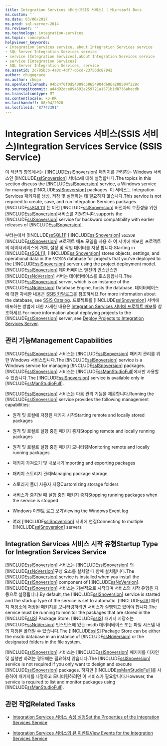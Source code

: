```yaml
---
title: Integration Services 서비스(SSIS 서비스) | Microsoft Docs
ms.custom: ''
ms.date: 03/06/2017
ms.prod: sql-server-2014
ms.reviewer: ''
ms.technology: integration-services
ms.topic: conceptual
helpviewer_keywords:
- Integration Services service, about Integration Services service
- SQL Server Integration Services service
- service [Integration Services],about Integration Services service
- service [Integration Services]
- SQL Server Integration Services, service
ms.assetid: 2c785b3b-4a0c-4df7-b5cd-23756dc87842
author: chugugrace
ms.author: chugu
ms.openlocfilehash: 04b24f0f0d54009c50654904d606a208504f229c
ms.sourcegitcommit: ad4d92dce894592a259721a1571b1d8736abacdb
ms.translationtype: MT
ms.contentlocale: ko-KR
ms.lasthandoff: 08/04/2020
ms.locfileid: "87742391"
---
```

# <a name="integration-services-service-ssis-service"></a><span data-ttu-id="7f95a-102">Integration Services 서비스(SSIS 서비스)</span><span class="sxs-lookup"><span data-stu-id="7f95a-102">Integration Services Service (SSIS Service)</span></span>
  <span data-ttu-id="7f95a-103">이 섹션의 항목에서는 [!INCLUDE[ssISnoversion](../../includes/ssisnoversion-md.md)] 패키지를 관리하는 Windows 서비스인 [!INCLUDE[ssISnoversion](../../includes/ssisnoversion-md.md)] 서비스에 대해 설명합니다.</span><span class="sxs-lookup"><span data-stu-id="7f95a-103">The topics in this section discuss the [!INCLUDE[ssISnoversion](../../includes/ssisnoversion-md.md)] service, a Windows service for managing [!INCLUDE[ssISnoversion](../../includes/ssisnoversion-md.md)] packages.</span></span> <span data-ttu-id="7f95a-104">이 서비스는 Integration Services 패키지를 생성, 저장 및 실행하는 데 필요하지 않습니다.</span><span class="sxs-lookup"><span data-stu-id="7f95a-104">This service is not required to create, save, and run Integration Services packages.</span></span> [!INCLUDE[ssSQL11](../../includes/sssql11-md.md)] <span data-ttu-id="7f95a-105">는 이전 [!INCLUDE[ssISnoversion](../../includes/ssisnoversion-md.md)] 버전과의 호환성을 위한 [!INCLUDE[ssISnoversion](../../includes/ssisnoversion-md.md)]서비스를 지원합니다.</span><span class="sxs-lookup"><span data-stu-id="7f95a-105">supports the [!INCLUDE[ssISnoversion](../../includes/ssisnoversion-md.md)] service for backward compatibility with earlier releases of [!INCLUDE[ssISnoversion](../../includes/ssisnoversion-md.md)].</span></span>  
  
 <span data-ttu-id="7f95a-106">부터는에서 [!INCLUDE[ssSQL11](../../includes/sssql11-md.md)] [!INCLUDE[ssISnoversion](../../includes/ssisnoversion-md.md)] `SSISDB` [!INCLUDE[ssISnoversion](../../includes/ssisnoversion-md.md)] 프로젝트 배포 모델을 사용 하 여 서버에 배포한 프로젝트의 데이터베이스에 개체, 설정 및 작업 데이터를 저장 합니다.</span><span class="sxs-lookup"><span data-stu-id="7f95a-106">Starting in [!INCLUDE[ssSQL11](../../includes/sssql11-md.md)], [!INCLUDE[ssISnoversion](../../includes/ssisnoversion-md.md)] stores objects, settings, and operational data in the `SSISDB` database for projects that you've deployed to the [!INCLUDE[ssISnoversion](../../includes/ssisnoversion-md.md)] server using the project deployment model.</span></span> <span data-ttu-id="7f95a-107">[!INCLUDE[ssISnoversion](../../includes/ssisnoversion-md.md)] 데이터베이스 엔진의 인스턴스인 [!INCLUDE[ssNoVersion](../../includes/ssnoversion-md.md)] 서버는 데이터베이스를 호스팅합니다.</span><span class="sxs-lookup"><span data-stu-id="7f95a-107">The [!INCLUDE[ssISnoversion](../../includes/ssisnoversion-md.md)] server, which is an instance of the [!INCLUDE[ssNoVersion](../../includes/ssnoversion-md.md)] Database Engine, hosts the database.</span></span> <span data-ttu-id="7f95a-108">데이터베이스에 대한 자세한 내용은 [SSIS 카탈로그](../catalog/ssis-catalog.md)를 참조하세요.</span><span class="sxs-lookup"><span data-stu-id="7f95a-108">For more information about the database, see [SSIS Catalog](../catalog/ssis-catalog.md).</span></span> <span data-ttu-id="7f95a-109">프로젝트를 [!INCLUDE[ssISnoversion](../../includes/ssisnoversion-md.md)] 서버에 배포하는 방법에 대한 자세한 내용은 [Integration Services 서버에 프로젝트 배포](../deploy-projects-to-integration-services-server.md)를 참조하세요.</span><span class="sxs-lookup"><span data-stu-id="7f95a-109">For more information about deploying projects to the [!INCLUDE[ssISnoversion](../../includes/ssisnoversion-md.md)] server, see [Deploy Projects to Integration Services Server](../deploy-projects-to-integration-services-server.md).</span></span>  
  
## <a name="management-capabilities"></a><span data-ttu-id="7f95a-110">관리 기능</span><span class="sxs-lookup"><span data-stu-id="7f95a-110">Management Capabilities</span></span>  
 <span data-ttu-id="7f95a-111">[!INCLUDE[ssISnoversion](../../includes/ssisnoversion-md.md)] 서비스는 [!INCLUDE[ssISnoversion](../../includes/ssisnoversion-md.md)] 패키지 관리를 위한 Windows 서비스입니다.</span><span class="sxs-lookup"><span data-stu-id="7f95a-111">The [!INCLUDE[ssISnoversion](../../includes/ssisnoversion-md.md)] service is a Windows service for managing [!INCLUDE[ssISnoversion](../../includes/ssisnoversion-md.md)] packages.</span></span> <span data-ttu-id="7f95a-112">[!INCLUDE[ssISnoversion](../../includes/ssisnoversion-md.md)] 서비스는 [!INCLUDE[ssManStudioFull](../../includes/ssmanstudiofull-md.md)]에서만 사용할 수 있습니다.</span><span class="sxs-lookup"><span data-stu-id="7f95a-112">The [!INCLUDE[ssISnoversion](../../includes/ssisnoversion-md.md)] service is available only in [!INCLUDE[ssManStudioFull](../../includes/ssmanstudiofull-md.md)].</span></span>  
  
 <span data-ttu-id="7f95a-113">[!INCLUDE[ssISnoversion](../../includes/ssisnoversion-md.md)] 서비스는 다음 관리 기능을 제공합니다.</span><span class="sxs-lookup"><span data-stu-id="7f95a-113">Running the [!INCLUDE[ssISnoversion](../../includes/ssisnoversion-md.md)] service provides the following management capabilities:</span></span>  
  
-   <span data-ttu-id="7f95a-114">원격 및 로컬에 저장된 패키지 시작</span><span class="sxs-lookup"><span data-stu-id="7f95a-114">Starting remote and locally stored packages</span></span>  
  
-   <span data-ttu-id="7f95a-115">원격 및 로컬로 실행 중인 패키지 중지</span><span class="sxs-lookup"><span data-stu-id="7f95a-115">Stopping remote and locally running packages</span></span>  
  
-   <span data-ttu-id="7f95a-116">원격 및 로컬로 실행 중인 패키지 모니터링</span><span class="sxs-lookup"><span data-stu-id="7f95a-116">Monitoring remote and locally running packages</span></span>  
  
-   <span data-ttu-id="7f95a-117">패키지 가져오기 및 내보내기</span><span class="sxs-lookup"><span data-stu-id="7f95a-117">Importing and exporting packages</span></span>  
  
-   <span data-ttu-id="7f95a-118">패키지 스토리지 관리</span><span class="sxs-lookup"><span data-stu-id="7f95a-118">Managing package storage</span></span>  
  
-   <span data-ttu-id="7f95a-119">스토리지 폴더 사용자 지정</span><span class="sxs-lookup"><span data-stu-id="7f95a-119">Customizing storage folders</span></span>  
  
-   <span data-ttu-id="7f95a-120">서비스가 중지될 때 실행 중인 패키지 중지</span><span class="sxs-lookup"><span data-stu-id="7f95a-120">Stopping running packages when the service is stopped</span></span>  
  
-   <span data-ttu-id="7f95a-121">Windows 이벤트 로그 보기</span><span class="sxs-lookup"><span data-stu-id="7f95a-121">Viewing the Windows Event log</span></span>  
  
-   <span data-ttu-id="7f95a-122">여러 [!INCLUDE[ssISnoversion](../../includes/ssisnoversion-md.md)] 서버에 연결</span><span class="sxs-lookup"><span data-stu-id="7f95a-122">Connecting to multiple [!INCLUDE[ssISnoversion](../../includes/ssisnoversion-md.md)] servers</span></span>  
  
## <a name="startup-type-for-integration-services-service"></a><span data-ttu-id="7f95a-123">Integration Services 서비스 시작 유형</span><span class="sxs-lookup"><span data-stu-id="7f95a-123">Startup Type for Integration Services Service</span></span>  
 <span data-ttu-id="7f95a-124">[!INCLUDE[ssISnoversion](../../includes/ssisnoversion-md.md)] 서비스는 [!INCLUDE[ssISnoversion](../../includes/ssisnoversion-md.md)] 의 [!INCLUDE[ssNoVersion](../../includes/ssnoversion-md.md)]구성 요소를 설치할 때 함께 설치됩니다.</span><span class="sxs-lookup"><span data-stu-id="7f95a-124">The [!INCLUDE[ssISnoversion](../../includes/ssisnoversion-md.md)] service is installed when you install the [!INCLUDE[ssISnoversion](../../includes/ssisnoversion-md.md)] component of [!INCLUDE[ssNoVersion](../../includes/ssnoversion-md.md)].</span></span> <span data-ttu-id="7f95a-125">[!INCLUDE[ssISnoversion](../../includes/ssisnoversion-md.md)] 서비스는 기본적으로 시작되며 서비스의 시작 유형은 자동으로 설정됩니다.</span><span class="sxs-lookup"><span data-stu-id="7f95a-125">By default, the [!INCLUDE[ssISnoversion](../../includes/ssisnoversion-md.md)] service is started and the startup type of the service is set to automatic.</span></span> <span data-ttu-id="7f95a-126">[!INCLUDE[ssIS](../../includes/ssis-md.md)] 패키지 저장소에 저장된 패키지를 모니터링하려면 서비스가 실행되고 있어야 합니다.</span><span class="sxs-lookup"><span data-stu-id="7f95a-126">The service must be running to monitor the packages that are stored in the [!INCLUDE[ssIS](../../includes/ssis-md.md)] Package Store.</span></span> <span data-ttu-id="7f95a-127">[!INCLUDE[ssIS](../../includes/ssis-md.md)] 패키지 저장소는 [!INCLUDE[ssNoVersion](../../includes/ssnoversion-md.md)] 인스턴스에 있는 msdb 데이터베이스 또는 파일 시스템 내의 지정된 폴더일 수 있습니다.</span><span class="sxs-lookup"><span data-stu-id="7f95a-127">The [!INCLUDE[ssIS](../../includes/ssis-md.md)] Package Store can be either the msdb database in an instance of [!INCLUDE[ssNoVersion](../../includes/ssnoversion-md.md)] or the designated folders in the file system.</span></span>  
  
 <span data-ttu-id="7f95a-128">[!INCLUDE[ssISnoversion](../../includes/ssisnoversion-md.md)] 서비스는 [!INCLUDE[ssISnoversion](../../includes/ssisnoversion-md.md)] 패키지를 디자인 및 실행만 하려는 경우에는 필요하지 않습니다.</span><span class="sxs-lookup"><span data-stu-id="7f95a-128">The [!INCLUDE[ssISnoversion](../../includes/ssisnoversion-md.md)] service is not required if you only want to design and execute [!INCLUDE[ssISnoversion](../../includes/ssisnoversion-md.md)] packages.</span></span> <span data-ttu-id="7f95a-129">하지만 [!INCLUDE[ssManStudioFull](../../includes/ssmanstudiofull-md.md)]를 사용하여 패키지를 나열하고 모니터링하려면 이 서비스가 필요합니다.</span><span class="sxs-lookup"><span data-stu-id="7f95a-129">However, the service is required to list and monitor packages using [!INCLUDE[ssManStudioFull](../../includes/ssmanstudiofull-md.md)].</span></span>  
  
## <a name="related-tasks"></a><span data-ttu-id="7f95a-130">관련 작업</span><span class="sxs-lookup"><span data-stu-id="7f95a-130">Related Tasks</span></span>  
  
-   [<span data-ttu-id="7f95a-131">Integration Services 서비스 속성 설정</span><span class="sxs-lookup"><span data-stu-id="7f95a-131">Set the Properties of the Integration Services Service</span></span>](../set-the-properties-of-the-integration-services-service.md)  
  
-   [<span data-ttu-id="7f95a-132">Integration Services 서비스의 뷰 이벤트</span><span class="sxs-lookup"><span data-stu-id="7f95a-132">View Events for the Integration Services Service</span></span>](../view-events-for-the-integration-services-service.md)  
  
  
